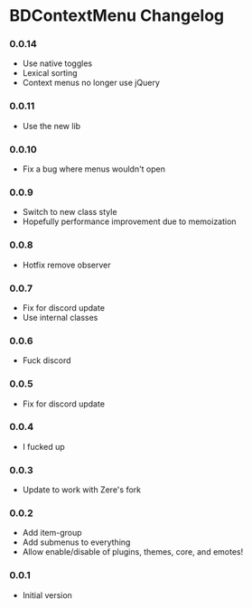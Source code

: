 # BDContextMenu Changelog

### 0.0.14

 - Use native toggles
 - Lexical sorting
 - Context menus no longer use jQuery

### 0.0.11

 - Use the new lib

### 0.0.10

 - Fix a bug where menus wouldn't open

### 0.0.9

 - Switch to new class style
 - Hopefully performance improvement due to memoization

### 0.0.8

 - Hotfix remove observer

### 0.0.7

 - Fix for discord update
 - Use internal classes

### 0.0.6

 - Fuck discord

### 0.0.5

 - Fix for discord update

### 0.0.4

 - I fucked up

### 0.0.3

 - Update to work with Zere's fork

### 0.0.2

 - Add item-group
 - Add submenus to everything
 - Allow enable/disable of plugins, themes, core, and emotes!

### 0.0.1

 - Initial version